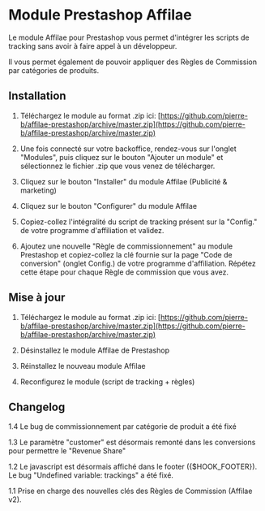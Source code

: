 Module Prestashop Affilae
================================

Le module Affilae pour Prestashop vous permet d'intégrer les scripts de tracking sans avoir à faire appel à un développeur.

Il vous permet également de pouvoir appliquer des Règles de Commission par catégories de produits.


Installation
-------------------------

1.  Téléchargez le module au format .zip ici: [https://github.com/pierre-b/affilae-prestashop/archive/master.zip](https://github.com/pierre-b/affilae-prestashop/archive/master.zip)

2.  Une fois connecté sur votre backoffice, rendez-vous sur l'onglet "Modules", 
    puis cliquez sur le bouton "Ajouter un module" et sélectionnez le fichier .zip 
    que vous venez de télécharger.

3.  Cliquez sur le bouton "Installer" du module Affilae (Publicité & marketing)

4.  Cliquez sur le bouton "Configurer" du module Affilae

5.  Copiez-collez l'intégralité du script de tracking présent sur la "Config." 
    de votre programme d'affiliation et validez.

6.  Ajoutez une nouvelle "Règle de commissionnement" au module Prestashop 
    et copiez-collez la clé fournie sur la page "Code de conversion" 
    (onglet Config.) de votre programme d'affiliation.
    Répétez cette étape pour chaque Règle de commission que vous avez.


Mise à jour
-------------------------
1.  Téléchargez le module au format .zip ici: [https://github.com/pierre-b/affilae-prestashop/archive/master.zip](https://github.com/pierre-b/affilae-prestashop/archive/master.zip)

2.  Désinstallez le module Affilae de Prestashop

3.  Réinstallez le nouveau module Affilae

4.  Reconfigurez le module (script de tracking + règles)


Changelog
-------------------------

1.4  Le bug de commissionnement par catégorie de produit a été fixé

1.3  Le paramètre "customer" est désormais remonté dans les conversions pour permettre le "Revenue Share"

1.2  Le javascript est désormais affiché dans le footer ({$HOOK_FOOTER}).
     Le bug "Undefined variable: trackings" a été fixé.

1.1  Prise en charge des nouvelles clés des Règles de Commission (Affilae v2).